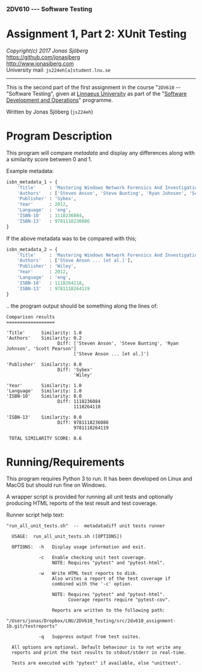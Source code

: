 ### 2DV610 --- Software Testing

Assignment 1, Part 2: XUnit Testing
===================================
*Copyright(c) 2017 Jonas Sjöberg*  
<https://github.com/jonasjberg>  
<http://www.jonasjberg.com>  
University mail: `js224eh[a]student.lnu.se`  

--------------------------------------------------------------------------------

This is the second part of the first assignment in the course "`2DV610` --
"Software Testing", given at [Linnaeus University](https://lnu.se/en/) as part
of the "[Software Development and Operations](https://udm-devops.se/)"
programme.

Written by Jonas Sjöberg (`js224eh`)



Program Description
===================
This program will compare *metadata* and display any differences along with a
similarity score between 0 and 1.

Example metadata:
```python
isbn_metadata_1 = {
    'Title'     : 'Mastering Windows Network Forensics And Investigation',
    'Authors'   : ['Steven Anson', 'Steve Bunting', 'Ryan Johnson', 'Scott Pearson'],
    'Publisher' : 'Sybex',
    'Year'      : 2012,
    'Language'  : 'eng',
    'ISBN-10'   : 1118236084,
    'ISBN-13'   : 9781118236086
}
```

If the above metadata was to be compared with this;
```python
isbn_metadata_2 = {
    'Title'     : 'Mastering Windows Network Forensics And Investigation',
    'Authors'   : ['Steve Anson ... [et al.]'],
    'Publisher' : 'Wiley',
    'Year'      : 2012,
    'Language'  : 'eng',
    'ISBN-10'   : 1118264118,
    'ISBN-13'   : 9781118264119
}
```

.. the program output should be something along the lines of:
```
Comparison results
==================

'Title'      Similarity: 1.0
'Authors'    Similarity: 0.2
                   Diff: ['Steven Anson', 'Steve Bunting', 'Ryan Johnson', 'Scott Pearson']
                         ['Steve Anson ... [et al.]']

'Publisher'  Similarity: 0.0
                   Diff: 'Sybex'
                         'Wiley'

'Year'       Similarity: 1.0
'Language'   Similarity: 1.0
'ISBN-10'    Similarity: 0.0
                   Diff: 1118236084
                         1118264118

'ISBN-13'    Similarity: 0.0
                   Diff: 9781118236086
                         9781118264119

 TOTAL SIMILARITY SCORE: 0.6
```



Running/Requirements
====================
This program requires Python 3 to run.
It has been developed on Linux and MacOS but should run fine on Windows.


A wrapper script is provided for running all unit tests and optionally
producing HTML reports of the test result and test coverage.

Runner script help text:
```
"run_all_unit_tests.sh"  --  metadatadiff unit tests runner

  USAGE:  run_all_unit_tests.sh ([OPTIONS])

  OPTIONS:  -h   Display usage information and exit.

            -c   Enable checking unit test coverage.
                 NOTE: Requires "pytest" and "pytest-html".

            -w   Write HTML test reports to disk.
                 Also writes a report of the test coverage if
                 combined with the '-c' option.

                 NOTE: Requires "pytest" and "pytest-html".
                       Coverage reports require "pytest-cov".

                 Reports are written to the following path:
                 "/Users/jonas/Dropbox/LNU/2DV610_Testing/src/2dv610_assignment-1b.git/testreports"

            -q   Suppress output from test suites.

  All options are optional. Default behaviour is to not write any
  reports and print the test results to stdout/stderr in real-time.

  Tests are executed with "pytest" if available, else "unittest".
```
